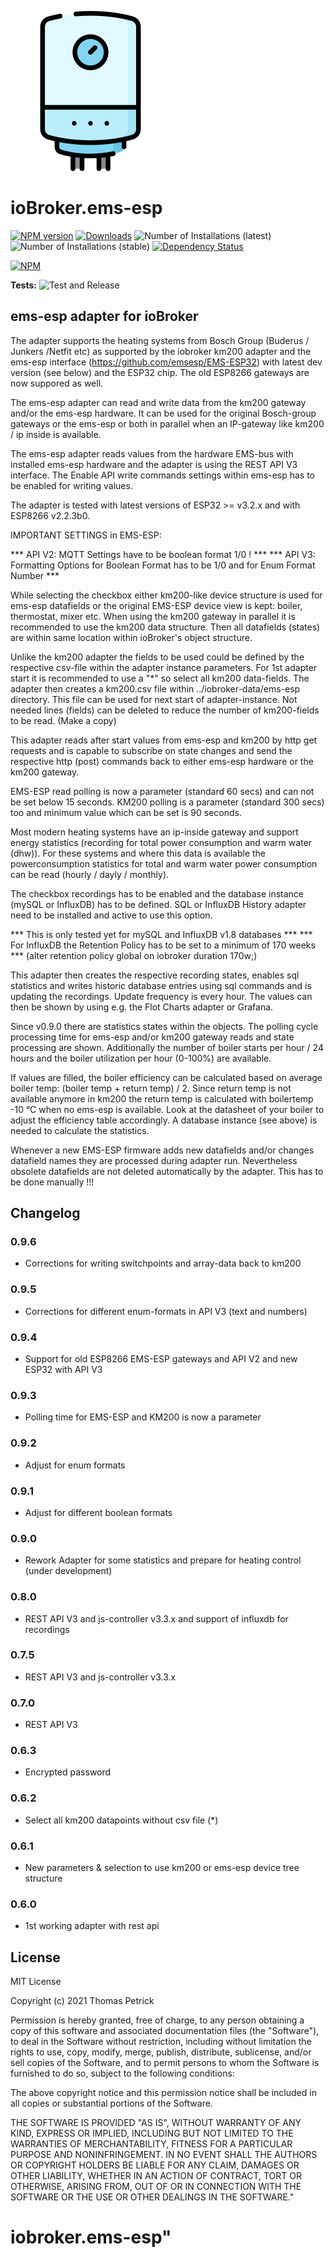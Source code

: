 ![Logo](admin/ems-esp.png)
# ioBroker.ems-esp

[![NPM version](https://img.shields.io/npm/v/iobroker.ems-esp.svg)](https://www.npmjs.com/package/iobroker.ems-esp)
[![Downloads](https://img.shields.io/npm/dm/iobroker.ems-esp.svg)](https://www.npmjs.com/package/iobroker.ems-esp)
![Number of Installations (latest)](https://iobroker.live/badges/ems-esp-installed.svg)
![Number of Installations (stable)](https://iobroker.live/badges/ems-esp-stable.svg)
[![Dependency Status](https://img.shields.io/david/tp1de/iobroker.ems-esp.svg)](https://david-dm.org/tp1de/iobroker.ems-esp)

[![NPM](https://nodei.co/npm/iobroker.ems-esp.png?downloads=true)](https://nodei.co/npm/iobroker.ems-esp/)

**Tests:** ![Test and Release](https://github.com/tp1de/ioBroker.ems-esp/workflows/Test%20and%20Release/badge.svg)

## ems-esp adapter for ioBroker

The adapter supports the heating systems from Bosch Group (Buderus / Junkers /Netfit etc) as supported by the iobroker km200 adapter and the ems-esp interface (https://github.com/emsesp/EMS-ESP32) with latest dev version (see below) and the ESP32 chip. The old ESP8266 gateways are now suppored as well.

The ems-esp adapter can read and write data from the km200 gateway and/or the ems-esp hardware. 
It can be used for the original Bosch-group gateways or the ems-esp or both in parallel when an IP-gateway like km200 / ip inside is available.

The ems-esp adapter reads values from the hardware EMS-bus with installed ems-esp hardware and the adapter is using the REST API V3 interface. The Enable API write commands settings within ems-esp has to be enabled for writing values.

The adapter is tested with latest versions of ESP32 >= v3.2.x and with ESP8266  v2.2.3b0.

IMPORTANT SETTINGS in EMS-ESP:

*** API V2: MQTT Settings have to be boolean format 1/0 ! ***
*** API V3: Formatting Options for Boolean Format has to be 1/0 and for Enum Format Number ***

While selecting the checkbox either km200-like device structure is used for ems-esp datafields or the original EMS-ESP device view is kept: boiler, thermostat, mixer etc. When using the km200 gateway in parallel it is recommended to use the km200 data structure. Then all datafields (states) are within same location within ioBroker's object structure.

Unlike the km200 adapter the fields to be used could be defined by the respective csv-file within the adapter instance parameters. For 1st adapter start it is recommended to use a "*" so select all km200 data-fields.
The adapter then creates a km200.csv file within ../iobroker-data/ems-esp directory. This file can be used for next start of adapter-instance.
Not needed lines (fields) can be deleted to reduce the number of km200-fields to be read. (Make a copy)  


This adapter reads after start values from ems-esp and km200 by http get requests and is capable to subscribe on state changes and send the respective http (post) commands back to either ems-esp hardware or the km200 gateway. 

EMS-ESP read polling is now a parameter (standard 60 secs) and can not be set below 15 seconds.
KM200 polling is a parameter (standard 300 secs) too and minimum value which can be set is 90 seconds.
 
Most modern heating systems have an ip-inside gateway and support energy statistics (recording for total power consumption and warm water (dhw)).
For these systems and where this data is available the powerconsumption statistics for total and warm water power consumption can be read (hourly / dayly / monthly).

The checkbox recordings has to be enabled and the database instance (mySQL or InfluxDB) has to be defined. 
SQL or InfluxDB History adapter need to be installed and active to use this option.

*** This is only tested yet for mySQL and InfluxDB v1.8 databases ***
*** For InfluxDB the Retention Policy has to be set to a minimum of 170 weeks ***
    (alter retention policy global on iobroker duration 170w;)

This adapter then creates the respective recording states, enables sql statistics and writes historic database entries using sql commands and is updating the recordings. 
Update frequency is every hour. The values can then be shown by using e.g. the Flot Charts adapter or Grafana.

Since v0.9.0 there are statistics states within the objects. The polling cycle processing time for ems-esp and/or km200 gateway reads and state processing are shown. Additionally the number of boiler starts per hour / 24 hours and the boiler utilization per hour (0-100%) are available.

If values are filled, the boiler efficiency can be calculated based on average boiler temp: (boiler temp + return temp) / 2.
Since return temp is not available anymore in km200 the return temp is calculated with boilertemp -10 °C when no ems-esp is available. 
Look at the datasheet of your boiler to adjust the efficiency table accordingly. 
A database instance (see above) is needed to calculate the statistics.

Whenever a new EMS-ESP firmware adds new datafields and/or changes datafield names they are processed during adapter run.
Nevertheless obsolete datafields are not deleted automatically by the adapter. This has to be done manually !!!


## Changelog

### 0.9.6
* Corrections for writing switchpoints and array-data back to km200

### 0.9.5
* Corrections for different enum-formats in API V3 (text and numbers)

### 0.9.4
* Support for old ESP8266 EMS-ESP gateways and API V2 and new ESP32 with API V3

### 0.9.3
* Polling time for EMS-ESP and KM200 is now a parameter

### 0.9.2
* Adjust for enum formats

### 0.9.1
* Adjust for different boolean formats

### 0.9.0
* Rework Adapter for some statistics and prepare for heating control (under development)

### 0.8.0
* REST API V3 and js-controller v3.3.x and support of influxdb for recordings

### 0.7.5
* REST API V3 and js-controller v3.3.x

### 0.7.0
* REST API V3

### 0.6.3
* Encrypted password

### 0.6.2
* Select all km200 datapoints without csv file (*)

### 0.6.1
* New parameters & selection to use km200 or ems-esp device tree structure

### 0.6.0
* 1st working adapter with rest api

## License
MIT License

Copyright (c) 2021 Thomas Petrick 

Permission is hereby granted, free of charge, to any person obtaining a copy
of this software and associated documentation files (the "Software"), to deal
in the Software without restriction, including without limitation the rights
to use, copy, modify, merge, publish, distribute, sublicense, and/or sell
copies of the Software, and to permit persons to whom the Software is
furnished to do so, subject to the following conditions:

The above copyright notice and this permission notice shall be included in all
copies or substantial portions of the Software.

THE SOFTWARE IS PROVIDED "AS IS", WITHOUT WARRANTY OF ANY KIND, EXPRESS OR
IMPLIED, INCLUDING BUT NOT LIMITED TO THE WARRANTIES OF MERCHANTABILITY,
FITNESS FOR A PARTICULAR PURPOSE AND NONINFRINGEMENT. IN NO EVENT SHALL THE
AUTHORS OR COPYRIGHT HOLDERS BE LIABLE FOR ANY CLAIM, DAMAGES OR OTHER
LIABILITY, WHETHER IN AN ACTION OF CONTRACT, TORT OR OTHERWISE, ARISING FROM,
OUT OF OR IN CONNECTION WITH THE SOFTWARE OR THE USE OR OTHER DEALINGS IN THE
SOFTWARE."
# iobroker.ems-esp" 
